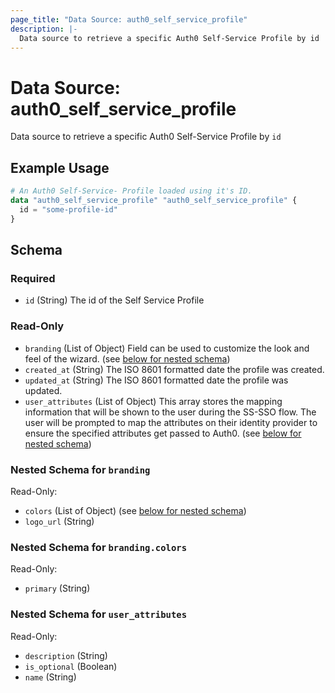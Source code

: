 ```yaml
---
page_title: "Data Source: auth0_self_service_profile"
description: |-
  Data source to retrieve a specific Auth0 Self-Service Profile by id
---
```


# Data Source: auth0_self_service_profile

Data source to retrieve a specific Auth0 Self-Service Profile by `id`

## Example Usage

```terraform
# An Auth0 Self-Service- Profile loaded using it's ID.
data "auth0_self_service_profile" "auth0_self_service_profile" {
  id = "some-profile-id"
}
```

<!-- schema generated by tfplugindocs -->
## Schema

### Required

- `id` (String) The id of the Self Service Profile

### Read-Only

- `branding` (List of Object) Field can be used to customize the look and feel of the wizard. (see [below for nested schema](#nestedatt--branding))
- `created_at` (String) The ISO 8601 formatted date the profile was created.
- `updated_at` (String) The ISO 8601 formatted date the profile was updated.
- `user_attributes` (List of Object) This array stores the mapping information that will be shown to the user during the SS-SSO flow. The user will be prompted to map the attributes on their identity provider to ensure the specified attributes get passed to Auth0. (see [below for nested schema](#nestedatt--user_attributes))

<a id="nestedatt--branding"></a>
### Nested Schema for `branding`

Read-Only:

- `colors` (List of Object) (see [below for nested schema](#nestedobjatt--branding--colors))
- `logo_url` (String)

<a id="nestedobjatt--branding--colors"></a>
### Nested Schema for `branding.colors`

Read-Only:

- `primary` (String)



<a id="nestedatt--user_attributes"></a>
### Nested Schema for `user_attributes`

Read-Only:

- `description` (String)
- `is_optional` (Boolean)
- `name` (String)


